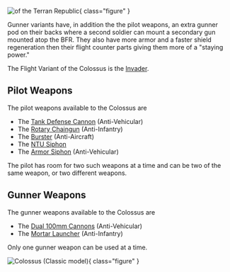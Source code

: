 ![ of the
[Terran Republic](../terminology/Terran_Republic.md)](../images/Colussus.jpg){ class="figure" }

Gunner variants have, in addition the the pilot weapons, an extra gunner pod on
their backs where a second soldier can mount a secondary gun mounted atop the
BFR. They also have more armor and a faster shield regeneration then their
flight counter parts giving them more of a "staying power."

The Flight Variant of the Colossus is the [Invader](../items/Invader.md).

## **Pilot Weapons**

The pilot weapons available to the Colossus are

- The [Tank Defense Cannon](../weapons/Tank_Defense_Cannon.md) (Anti-Vehicular)
- The [Rotary Chaingun](../items/Rotary_Chaingun.md) (Anti-Infantry)
- The [Burster](<../items/Burster_(BFR).md>) (Anti-Aircraft)
- The [NTU Siphon](../weapons/NTU_Siphon.md)
- The [Armor Siphon](../weapons/Armor_Siphon.md) (Anti-Vehicular)

The pilot has room for two such weapons at a time and can be two of the same
weapon, or two different weapons.

## **Gunner Weapons**

The gunner weapons available to the Colossus are

- The [Dual 100mm Cannons](../weapons/Dual_100mm_Cannons.md) (Anti-Vehicular)
- The [Mortar Launcher](../weapons/Mortar_Launcher.md) (Anti-Infantry)

Only one gunner weapon can be used at a time.

![ Colossus (Classic
model)](../images/PSScreenShot0315.jpg){ class="figure" }
